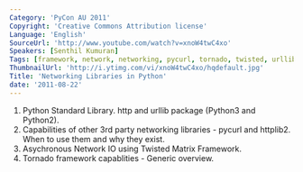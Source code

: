 ```yaml
---
Category: 'PyCon AU 2011'
Copyright: 'Creative Commons Attribution license'
Language: 'English'
SourceUrl: 'http://www.youtube.com/watch?v=xnoW4twC4xo'
Speakers: [Senthil Kumuran]
Tags: [framework, network, networking, pycurl, tornado, twisted, urllib]
ThumbnailUrl: 'http://i.ytimg.com/vi/xnoW4twC4xo/hqdefault.jpg'
Title: 'Networking Libraries in Python'
date: '2011-08-22'
---
```

  1. Python Standard Library. http and urllib package (Python3 and Python2). 
  2. Capabilities of other 3rd party networking libraries - pycurl and httplib2. When to use them and why they exist. 
  3. Asychronous Network IO using Twisted Matrix Framework. 
  4. Tornado framework capablities - Generic overview. 
